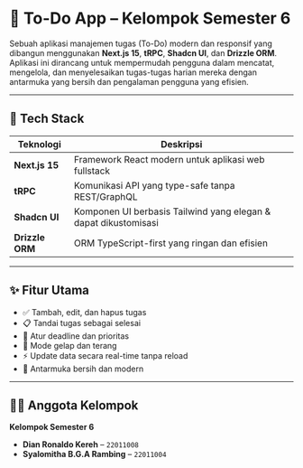 # 📝 To-Do App – Kelompok Semester 6

Sebuah aplikasi manajemen tugas (To-Do) modern dan responsif yang dibangun menggunakan **Next.js 15**, **tRPC**, **Shadcn UI**, dan **Drizzle ORM**. Aplikasi ini dirancang untuk mempermudah pengguna dalam mencatat, mengelola, dan menyelesaikan tugas-tugas harian mereka dengan antarmuka yang bersih dan pengalaman pengguna yang efisien.

---

## 🚀 Tech Stack

| Teknologi       | Deskripsi                                                       |
| --------------- | --------------------------------------------------------------- |
| **Next.js 15**  | Framework React modern untuk aplikasi web fullstack             |
| **tRPC**        | Komunikasi API yang type-safe tanpa REST/GraphQL                |
| **Shadcn UI**   | Komponen UI berbasis Tailwind yang elegan & dapat dikustomisasi |
| **Drizzle ORM** | ORM TypeScript-first yang ringan dan efisien                    |

---

## ✨ Fitur Utama

- ✅ Tambah, edit, dan hapus tugas
- 📋 Tandai tugas sebagai selesai
- 📆 Atur deadline dan prioritas
- 🌙 Mode gelap dan terang
- ⚡️ Update data secara real-time tanpa reload
- 💅 Antarmuka bersih dan modern

---

## 🧑‍💻 Anggota Kelompok

**Kelompok Semester 6**

- **Dian Ronaldo Kereh** – `22011008`
- **Syalomitha B.G.A Rambing** – `22011004`
